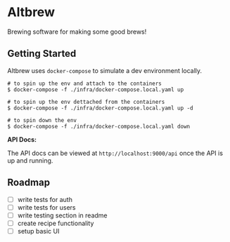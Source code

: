 # Altbrew

Brewing software for making some good brews!

## Getting Started

Altbrew uses `docker-compose` to simulate a dev environment locally.

```shell
# to spin up the env and attach to the containers
$ docker-compose -f ./infra/docker-compose.local.yaml up

# to spin up the env dettached from the containers
$ docker-compose -f ./infra/docker-compose.local.yaml up -d

# to spin down the env
$ docker-compose -f ./infra/docker-compose.local.yaml down
```

**API Docs:**

The API docs can be viewed at `http://localhost:9000/api` once the API is up and running.

## Roadmap

- [ ] write tests for auth
- [ ] write tests for users
- [ ] write testing section in readme
- [ ] create recipe functionality
- [ ] setup basic UI

